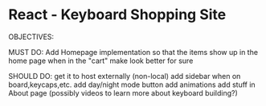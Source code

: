 # React - Keyboard Shopping Site

OBJECTIVES:

MUST DO:
Add Homepage implementation so that the items show up in the home page when in the "cart"
make look better for sure


SHOULD DO:
get it to host externally (non-local)
add sidebar when on board,keycaps,etc.
add day/night mode button
add animations
add stuff in About page (possibly videos to learn more about keyboard building?)
